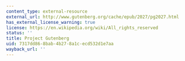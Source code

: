 ```yaml
---
content_type: external-resource
external_url: http://www.gutenberg.org/cache/epub/2027/pg2027.html
has_external_license_warning: true
license: https://en.wikipedia.org/wiki/All_rights_reserved
status: ''
title: Project Gutenberg
uid: 7317dd86-8bab-4b27-8a1c-ecd532d1e7aa
wayback_url: ''
---
```


